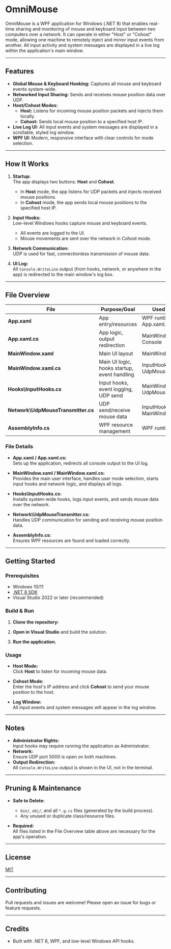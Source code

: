 # OmniMouse

OmniMouse is a WPF application for Windows (.NET 8) that enables real-time sharing and monitoring of mouse and keyboard input between two computers over a network. It can operate in either "Host" or "Cohost" mode, allowing one machine to remotely inject and mirror input events from another. All input activity and system messages are displayed in a live log within the application's main window.

---

## Features

- **Global Mouse & Keyboard Hooking:** Captures all mouse and keyboard events system-wide.
- **Networked Input Sharing:** Sends and receives mouse position data over UDP.
- **Host/Cohost Modes:**  
  - **Host:** Listens for incoming mouse position packets and injects them locally.
  - **Cohost:** Sends local mouse position to a specified host IP.
- **Live Log UI:** All input events and system messages are displayed in a scrollable, styled log window.
- **WPF UI:** Modern, responsive interface with clear controls for mode selection.

---

## How It Works

1. **Startup:**  
   The app displays two buttons: **Host** and **Cohost**.  
   - In **Host** mode, the app listens for UDP packets and injects received mouse positions.
   - In **Cohost** mode, the app sends local mouse positions to the specified host IP.

2. **Input Hooks:**  
   Low-level Windows hooks capture mouse and keyboard events.  
   - All events are logged to the UI.
   - Mouse movements are sent over the network in Cohost mode.

3. **Network Communication:**  
   UDP is used for fast, connectionless transmission of mouse data.

4. **UI Log:**  
   All `Console.WriteLine` output (from hooks, network, or anywhere in the app) is redirected to the main window's log box.

---

## File Overview

| File                                 | Purpose/Goal                                      | Used by/with                |
|-------------------------------------- |---------------------------------------------------|-----------------------------|
| **App.xaml**                         | App entry/resources                                | WPF runtime, App.xaml.cs    |
| **App.xaml.cs**                      | App logic, output redirection                      | MainWindow.xaml.cs, Console |
| **MainWindow.xaml**                  | Main UI layout                                     | MainWindow.xaml.cs          |
| **MainWindow.xaml.cs**               | Main UI logic, hooks startup, event handling       | InputHooks, UdpMouseTransmitter |
| **Hooks\InputHooks.cs**              | Input hooks, event logging, UDP send               | MainWindow.xaml.cs, UdpMouseTransmitter |
| **Network\UdpMouseTransmitter.cs**   | UDP send/receive mouse data                        | InputHooks, MainWindow.xaml.cs |
| **AssemblyInfo.cs**                  | WPF resource management                            | WPF runtime                 |

### File Details

- **App.xaml / App.xaml.cs:**  
  Sets up the application, redirects all console output to the UI log.

- **MainWindow.xaml / MainWindow.xaml.cs:**  
  Provides the main user interface, handles user mode selection, starts input hooks and network logic, and displays all logs.

- **Hooks\InputHooks.cs:**  
  Installs system-wide hooks, logs input events, and sends mouse data over the network.

- **Network\UdpMouseTransmitter.cs:**  
  Handles UDP communication for sending and receiving mouse position data.

- **AssemblyInfo.cs:**  
  Ensures WPF resources are found and loaded correctly.

---

## Getting Started

### Prerequisites

- Windows 10/11
- [.NET 8 SDK](https://dotnet.microsoft.com/en-us/download/dotnet/8.0)
- Visual Studio 2022 or later (recommended)

### Build & Run

1. **Clone the repository:**

2. **Open in Visual Studio** and build the solution.

3. **Run the application.**

### Usage

- **Host Mode:**  
  Click **Host** to listen for incoming mouse data.

- **Cohost Mode:**  
  Enter the host's IP address and click **Cohost** to send your mouse position to the host.

- **Log Window:**  
  All input events and system messages will appear in the log window.

---

## Notes

- **Administrator Rights:**  
  Input hooks may require running the application as Administrator.
- **Network:**  
  Ensure UDP port 5000 is open on both machines.
- **Output Redirection:**  
  All `Console.WriteLine` output is shown in the UI, not in the terminal.

---

## Pruning & Maintenance

- **Safe to Delete:**  
  - `bin/`, `obj/`, and all `*.g.cs` files (generated by the build process).
  - Any unused or duplicate class/resource files.

- **Required:**  
  All files listed in the File Overview table above are necessary for the app's operation.

---

## License

[MIT](LICENSE) 

---

## Contributing

Pull requests and issues are welcome! Please open an issue for bugs or feature requests.

---

## Credits

- Built with .NET 8, WPF, and low-level Windows API hooks.
